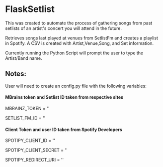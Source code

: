 # FlaskSetlist
This was created to automate the process of gathering songs from past setlists of an artist's concert you will attend in the future.

Retrieves songs last played at venues from SetlistFm and creates a playlist in Spotify. A CSV is created with Artist,Venue,Song, and Set information.

Currently running the Python Script will prompt the user to type the Artist/Band name.

## Notes:
User will need to create an config.py file with the following variables:

#### MBrains token and Setlist ID taken from respective sites
MBRAINZ_TOKEN = '' 

SETLIST_FM_ID = ''

#### Client Token and user ID taken from Spotify Developers
SPOTIPY_CLIENT_ID = ''

SPOTIPY_CLIENT_SECRET = ''

SPOTIPY_REDIRECT_URI = ''

